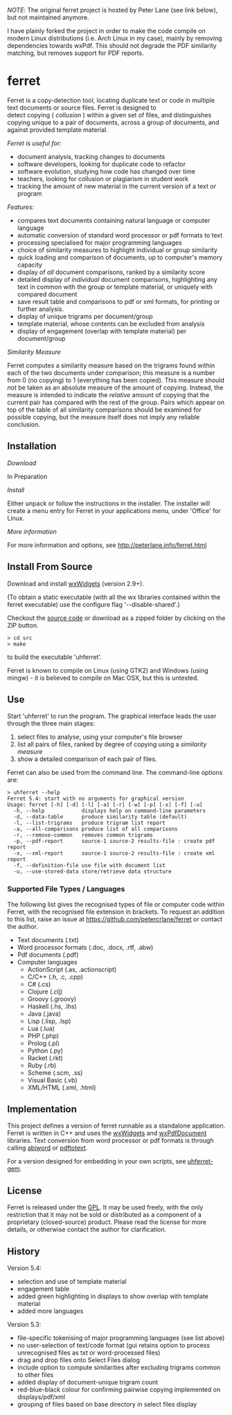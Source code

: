 *NOTE*: The original ferret project is hosted by Peter Lane (see link below),
but not maintained anymore.

I have plainly forked the project in order to make the code compile on modern
Linux distributions (i.e. Arch Linux in my case), mainly by removing
dependencies towards wxPdf. This should not degrade the PDF similarity matching,
but removes support for PDF reports.

# ferret #

Ferret is a copy-detection tool, locating duplicate text or code in 
multiple text documents or source files.  Ferret is designed to  
detect copying ( _collusion_ ) within a given set of files, and 
distinguishes copying unique to a pair of documents, across a 
group of documents, and against provided template material.

*Ferret is useful for:*

- document analysis, tracking changes to documents
- software developers, looking for duplicate code to refactor
- software evolution, studying how code has changed over time
- teachers, looking for collusion or plagiarism in student work
- tracking the amount of new material in the current version of a text or program 

*Features:*

- compares text documents containing natural language or computer language
- automatic conversion of standard word processor or pdf formats to text
- processing specialised for major programming languages
- choice of similarity measures to highlight individual or group similarity
- quick loading and comparison of documents, up to computer's memory capacity
- display of _all_ document comparisons, ranked by a similarity score
- detailed display of _individual_ document comparisons, highlighting any text
  in common with the group or template material, or uniquely with compared document
- save result table and comparisons to pdf or xml formats, for printing or further analysis.
- display of unique trigrams per document/group
- template material, whose contents can be excluded from analysis
- display of engagement (overlap with template material) per document/group

*Similarity Measure*

Ferret computes a similarity measure based on the trigrams found within each of
the two documents under comparison; this measure is a number from 0 (no
copying) to 1 (everything has been copied). This measure should _not_ be taken
as an absolute measure of the amount of copying. Instead, the measure is
intended to indicate the _relative_ amount of copying that the current pair has
compared with the rest of the group. Pairs which appear on top of the table of 
all similarity comparisons should be examined for possible copying, but the 
measure itself does not imply any reliable conclusion.

## Installation ##

*Download*

In Preparation

*Install*

Either unpack or follow the instructions in the installer.  The installer will 
create a menu entry for Ferret in your applications menu, under 'Office' for Linux.

*More information*

For more information and options, see <http://peterlane.info/ferret.html>

## Install From Source ##

Download and install [wxWidgets](http://wxwidgets.org) (version 2.9+).

(To obtain a static executable (with all the wx libraries contained within the 
ferret executable) use the configure flag '--disable-shared'.)

Checkout the [source code](https://github.com/esonn/ferret) or download 
as a zipped folder by clicking on the ZIP button.

    > cd src
    > make

to build the executable 'uhferret'.  

Ferret is known to compile on Linux (using GTK2) and Windows (using mingw) - it
is believed to compile on Mac OSX, but this is untested.

## Use ##

Start 'uhferret' to run the program.  The graphical interface leads the user through 
the three main stages:

1. select files to analyse, using your computer's file browser
2. list all pairs of files, ranked by degree of copying using a _similarity measure_
3. show a detailed comparison of each pair of files.

Ferret can also be used from the command line. The command-line options are:

    > uhferret --help
    Ferret 5.4: start with no arguments for graphical version
    Usage: ferret [-h] [-d] [-l] [-a] [-r] [-w] [-p] [-x] [-f] [-u]
      -h, --help           	displays help on command-line parameters
      -d, --data-table     	produce similarity table (default)
      -l, --list-trigrams  	produce trigram list report
      -a, --all-comparisons	produce list of all comparisons
      -r, --remove-common   removes common trigrams
      -p, --pdf-report     	source-1 source-2 results-file : create pdf report
      -x, --xml-report     	source-1 source-2 results-file : create xml report
      -f, --definition-file	use file with document list
      -u, --use-stored-data	store/retrieve data structure



### Supported File Types / Languages ###

The following list gives the recognised types of file or computer code within 
Ferret, with the recognised file extension in brackets. To request an addition to this 
list, raise an issue at <https://github.com/petercrlane/ferret> or contact the author.

- Text documents (.txt)
- Word processor formats (.doc, .docx, .rtf, .abw)
- Pdf documents (.pdf)
- Computer languages
  - ActionScript (.as, .actionscript)
  - C/C++ (.h, .c, .cpp)
  - C# (.cs)
  - Clojure (.clj)
  - Groovy (.groovy)
  - Haskell (.hs, .lhs)
  - Java (.java)
  - Lisp (.lisp, .lsp)
  - Lua (.lua)
  - PHP (.php)
  - Prolog (.pl)
  - Python (.py)
  - Racket (.rkt)
  - Ruby (.rb)
  - Scheme (.scm, .ss)
  - Visual Basic (.vb)
  - XML/HTML (.xml, .html)

## Implementation ##

This project defines a version of ferret runnable as a standalone 
application.  Ferret is written in C++ and uses the 
[wxWidgets](http://wxwidgets.org) and [wxPdfDocument](http://wxcode.org)
libraries. Text conversion from word processor or pdf formats is through 
calling [abiword](http://www.abisource.com) or [pdftotext](http://www.xpdf.com).

For a version designed for embedding in your own scripts, see 
[uhferret-gem](https://github.com/petercrlane/uhferret-gem).

## License ##

Ferret is released under the [GPL](http://www.gnu.org/licenses/gpl.html).
It may be used freely, with the only restriction that it may not be sold 
or distributed as a component of a proprietary (closed-source) product.
Please read the license for more details, or otherwise contact the author 
for clarification.

## History ##

Version 5.4:

- selection and use of template material
- engagement table
- added green highlighting in displays to show overlap with template material
- added more languages

Version 5.3:

- file-specific tokenising of major programming languages (see list above)
- no user-selection of text/code format (gui retains option to process 
  unrecognised files as txt or word-processed files)
- drag and drop files onto Select Files dialog
- include option to compute similarities after excluding trigrams common to other files
- added display of document-unique trigram count
- red-blue-black colour for confirming pairwise copying implemented on displays/pdf/xml
- grouping of files based on base directory in select files display

